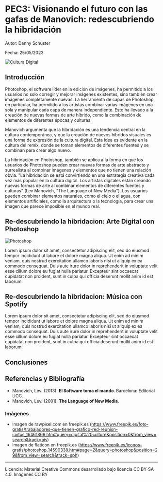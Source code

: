 # PEC3: Visionando el futuro con las gafas de Manovich: redescubriendo la hibridación

Autor: Danny Schuster

Fecha: 25/05/2023

![Cultura Digital](https://img.freepik.com/foto-gratis/trabajadores-que-tienen-grafico-red-reunion-juntos_53876-121359.jpg?w=996&t=st=1684314888~exp=1684315488~hmac=ca35d587f8a1165b747bc64ec3675fc9c2766a512a6a2fb1bd2c1b553fa4f841)


## Introducción

Photoshop, el software líder en la edición de imágenes, ha permitido a los usuarios no solo corregir y mejorar imágenes existentes, sino también crear imágenes completamente nuevas. La herramienta de capas de Photoshop, en particular, ha permitido a los artistas combinar varias imágenes en una sola y manipular cada capa de manera independiente. Esto ha llevado a la creación de nuevas formas de arte híbrido, como la combinación de elementos de diferentes épocas y culturas.

Manovich argumenta que la hibridación es una tendencia central en la cultura contemporánea, y que la creación de nuevos híbridos visuales es una forma de expresión de la cultura digital. Esta idea es evidente en la cultura del remix, donde se toman elementos de diferentes fuentes y se combinan para crear algo nuevo.

La hibridación en Photoshop, también se aplica a la forma en que los usuarios de Photoshop pueden crear nuevas formas de arte abstracto y surrealista al combinar imágenes y elementos que no tienen una relación obvia. "La hibridación se está convirtiendo en una estrategia creativa cada vez más popular en la cultura digital. Los artistas digitales están creando nuevas formas de arte al combinar elementos de diferentes fuentes y culturas" (Lev Manovich, "The Language of New Media"). Los usuarios pueden combinar elementos naturales, como el cielo o el agua, con elementos artificiales, como la arquitectura o la tecnología, para crear una imagen que parece imposible en el mundo real.


## Re-descubriendo la hibridacion: Arte Digital con Photoshop

![Photoshop](https://cdn-icons-png.flaticon.com/512/541/541586.png?w=740&t=st=1684309349~exp=1684309949~hmac=5c646df59c55fcaf280e427f6b68c932d7f3a719505fa4e66fa39ede7439e9eb)

Lorem ipsum dolor sit amet, consectetur adipiscing elit, sed do eiusmod tempor incididunt ut labore et dolore magna aliqua. Ut enim ad minim veniam, quis nostrud exercitation ullamco laboris nisi ut aliquip ex ea commodo consequat. Duis aute irure dolor in reprehenderit in voluptate velit esse cillum dolore eu fugiat nulla pariatur. Excepteur sint occaecat cupidatat non proident, sunt in culpa qui officia deserunt mollit anim id est laborum.


## Re-descubriendo la hibridacion: Música con Spotify

Lorem ipsum dolor sit amet, consectetur adipiscing elit, sed do eiusmod tempor incididunt ut labore et dolore magna aliqua. Ut enim ad minim veniam, quis nostrud exercitation ullamco laboris nisi ut aliquip ex ea commodo consequat. Duis aute irure dolor in reprehenderit in voluptate velit esse cillum dolore eu fugiat nulla pariatur. Excepteur sint occaecat cupidatat non proident, sunt in culpa qui officia deserunt mollit anim id est laborum.

## Conclusiones

## Referencias y Bibliografía

* Manovich, Lev. (2013). **El Software toma el mando**. Barcelona: Editorial UOC.
* Manovich, Lev. (2001). **The Language of New Media**.

### Imágenes
* Imagen de rawpixel.com en freepik.es (https://www.freepik.es/foto-gratis/trabajadores-que-tienen-grafico-red-reunion-juntos_16461868.htm#query=digital%20culture&position=0&from_view=search&track=ais)
* Imagen de flaticon en freepik.es (https://www.freepik.es/iconos-gratis/photoshop_14590338.htm#page=2&query=photoshop&position=29&from_view=search&track=sph)


----

Licencia: Material Creative Commons desarrollado bajo licencia CC BY-SA 4.0. Imágenes CC BY 
